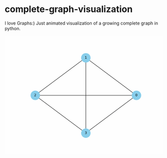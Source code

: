 # complete-graph-visualization
I love Graphs:)
Just animated visualization of a growing complete graph in python.

![Complete Graph Animation](complete_graph.gif)

